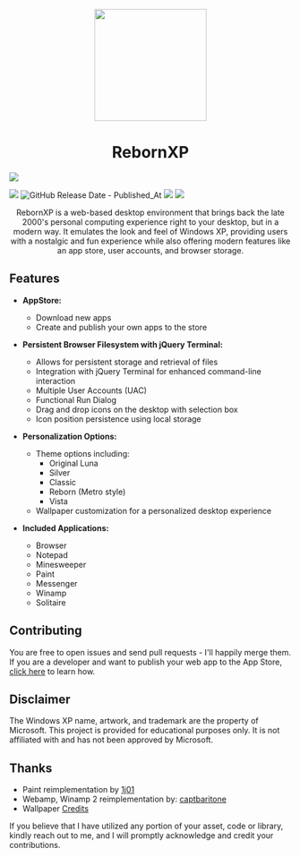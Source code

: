 

<p align="center">
<img src="https://i.ibb.co/drj1RSf/rebornxp.png" width="200"><p align="center"></p>
<h1 align="center">RebornXP</h1>
<p align="center">
  
  [![](https://dcbadge.vercel.app/api/server/TUVZWcCQHm)](https://discord.gg/TUVZWcCQHm)
  
<a href="https://opensource.org/license/gpl-3-0/"><img src="https://img.shields.io/badge/License-GPL-green.svg?style=for-the-badge"></a>
<img alt="GitHub Release Date - Published_At" src="https://img.shields.io/github/release-date/shoaib-jamal/rebornxp?style=for-the-badge">
<a href="https://github.com/shoaib-jamal/rebornxp/stargazers"><img src="https://img.shields.io/github/stars/shoaib-jamal/rebornxp?label=GitHub%20Stars&style=for-the-badge"></a>
<a href="https://github.com/shoaib-jamal/rebornxp/network/members"><img src="https://img.shields.io/github/forks/shoaib-jamal/rebornxp?style=for-the-badge"></a>

</p>

<p align="center">RebornXP is a web-based desktop environment that brings back the late 2000's personal computing experience right to your desktop, but in a modern way. It emulates the look and feel of Windows XP, providing users with a nostalgic and fun experience while also offering modern features like an app store, user accounts, and browser storage.
  </p>

## Features

- **AppStore:**
  - Download new apps
  - Create and publish your own apps to the store

- **Persistent Browser Filesystem with jQuery Terminal:**
  - Allows for persistent storage and retrieval of files
  - Integration with jQuery Terminal for enhanced command-line interaction
  - Multiple User Accounts (UAC)
  - Functional Run Dialog
  - Drag and drop icons on the desktop with selection box
  - Icon position persistence using local storage

- **Personalization Options:**
  - Theme options including:
    - Original Luna
    - Silver
    - Classic
    - Reborn (Metro style)
    - Vista
  - Wallpaper customization for a personalized desktop experience

- **Included Applications:**
  - Browser
  - Notepad
  - Minesweeper
  - Paint
  - Messenger
  - Winamp
  - Solitaire

## Contributing

You are free to open issues and send pull requests - I'll happily merge them. If you are a developer and want to publish your web app to the App Store, [click here](https://github.com/shoaib-jamal/app-guide) to learn how.

## Disclaimer

The Windows XP name, artwork, and trademark are the property of Microsoft. This project is provided for educational purposes only. It is not affiliated with and has not been approved by Microsoft.

## Thanks

- Paint reimplementation by [1j01](https://github.com/1j01)
- Webamp, Winamp 2 reimplementation by: [captbaritone](https://github.com/captbaritone/webamp)
- Wallpaper [Credits](https://github.com/shoaib-jamal/rebornxp/blob/35fe5ed04f58668b3f859b2463de4f36bd5ead8f/system/themes/wallpapers/credits.md)

If you believe that I have utilized any portion of your asset, code or library, kindly reach out to me, and I will promptly acknowledge and credit your contributions.

